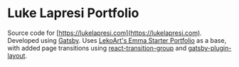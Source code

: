 # Luke Lapresi Portfolio

Source code for [https://lukelapresi.com](https://lukelapresi.com). Developed using [Gatsby](https://www.gatsbyjs.org/). Uses [LekoArt's Emma Starter Portfolio](https://github.com/LeKoArts/gatsby-starter-portfolio-emma) as a base, with added page transitions using [react-transition-group](https://github.com/reactjs/react-transition-group) and
[gatsby-plugin-layout](https://www.gatsbyjs.org/packages/gatsby-plugin-layout/).